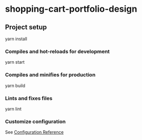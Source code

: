 # shopping-cart-portfolio-design

## Project setup

yarn install

### Compiles and hot-reloads for development

yarn start

### Compiles and minifies for production

yarn build

### Lints and fixes files

yarn lint

### Customize configuration

See [Configuration Reference](https://cli.vuejs.org/config/)
